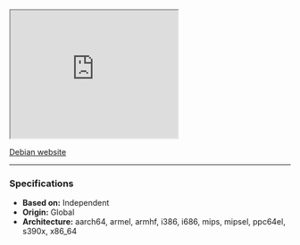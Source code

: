 <iframe src="https://debian.org" class="resize-vertical" style="height: 230px;"></iframe>

[Debian website](https://debian.org)

---

### Specifications
- **Based on:** Independent
- **Origin:** Global
- **Architecture:** aarch64, armel, armhf, i386, i686, mips, mipsel, ppc64el, s390x, x86_64
